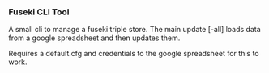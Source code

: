### Fuseki CLI Tool
A small cli to manage a fuseki triple store. 
The main update [-all] loads data from a google spreadsheet and then updates them.

Requires a default.cfg and credentials to the google spreadsheet for this to work.





